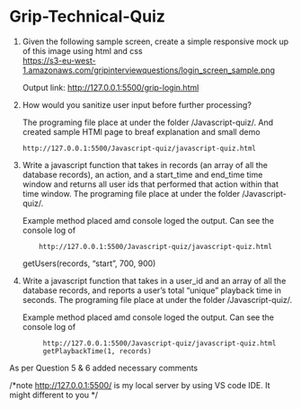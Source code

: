 # Grip-Technical-Quiz
1. Given the following sample screen, create a simple responsive mock up of this image
using html and css  
https://s3-eu-west-1.amazonaws.com/gripinterviewquestions/login_screen_sample.png

   Output link: 
	 		http://127.0.0.1:5500/grip-login.html
 2. How would you sanitize user input before further processing?	
 
    The programing file place at under the folder /Javascript-quiz/. And created sample HTMl page to breaf explanation and small demo
		
		http://127.0.0.1:5500/Javascript-quiz/javascript-quiz.html
 3. Write a javascript function that takes in records (an array of all the database records),
an action, and a start_time and end_time time window and returns all user ids that
performed that action within that time window.
 The programing file place at under the folder /Javascript-quiz/.
 
  	Example method placed amd console loged the output. Can see the console log of 
			
			http://127.0.0.1:5500/Javascript-quiz/javascript-quiz.html
 
  	getUsers(records, “start”, 700, 900)
		
4. Write a javascript function that takes in a user_id and an array of all the database
records, and reports a user’s total “unique” playback time in seconds.
 The programing file place at under the folder /Javascript-quiz/.
 
  	Example method placed amd console loged the output. Can see the console log of 
			
			http://127.0.0.1:5500/Javascript-quiz/javascript-quiz.html
			getPlaybackTime(1, records)
			
As per Question 5 & 6 added necessary comments

/*note http://127.0.0.1:5500/ is my local server by using VS code IDE. It might different to you */
